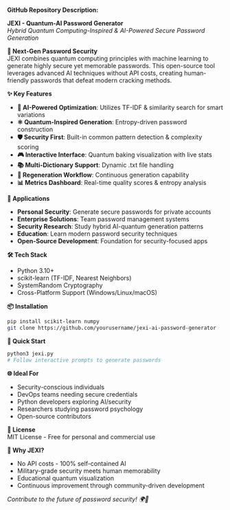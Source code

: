 **GitHub Repository Description:**

**JEXI - Quantum-AI Password Generator**  
*Hybrid Quantum Computing-Inspired & AI-Powered Secure Password Generation*

**🔐 Next-Gen Password Security**  
JEXI combines quantum computing principles with machine learning to generate highly secure yet memorable passwords. This open-source tool leverages advanced AI techniques without API costs, creating human-friendly passwords that defeat modern cracking methods.

**✨ Key Features**
- **🧠 AI-Powered Optimization**: Utilizes TF-IDF & similarity search for smart variations
- **⚛️ Quantum-Inspired Generation**: Entropy-driven password construction
- **🛡️ Security First**: Built-in common pattern detection & complexity scoring
- **🎮 Interactive Interface**: Quantum baking visualization with live stats
- **📚 Multi-Dictionary Support**: Dynamic .txt file handling
- **🔁 Regeneration Workflow**: Continuous generation capability
- **📊 Metrics Dashboard**: Real-time quality scores & entropy analysis

**🚀 Applications**
- **Personal Security**: Generate secure passwords for private accounts
- **Enterprise Solutions**: Team password management systems
- **Security Research**: Study hybrid AI-quantum generation patterns
- **Education**: Learn modern password security techniques
- **Open-Source Development**: Foundation for security-focused apps

**🛠️ Tech Stack**
- Python 3.10+
- scikit-learn (TF-IDF, Nearest Neighbors)
- SystemRandom Cryptography
- Cross-Platform Support (Windows/Linux/macOS)

**📦 Installation**
```bash
pip install scikit-learn numpy
git clone https://github.com/yourusername/jexi-ai-password-generator
```

**🎯 Quick Start**
```bash
python3 jexi.py
# Follow interactive prompts to generate passwords
```

**🌐 Ideal For**
- Security-conscious individuals
- DevOps teams needing secure credentials
- Python developers exploring AI/security
- Researchers studying password psychology
- Open-source contributors

**📜 License**  
MIT License - Free for personal and commercial use

**🌟 Why JEXI?**
- No API costs - 100% self-contained AI
- Military-grade security meets human memorability
- Educational quantum visualization
- Continuous improvement through community-driven development

*Contribute to the future of password security! 🌍🔐*
